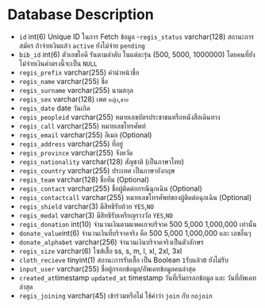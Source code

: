 # Database Description

-   `id` int(6) Unique ID ในการ Fetch ข้อมูล -`regis_status` varchar(128) สถานะการสมัคร ถ้าจ่ายเงินแล้ว `active` ยังไม่จ่าย `pending`
-   `bib_id` int(6) ตัวเลขไอดี รันตามลำดับ ในแต่ละรุ่น (500, 5000, 1000000) โดยคนที่ยังไม่จ่ายเงินค่าตรงนี้จะเป็น `NULL`
-   `regis_prefix` varchar(255) คำนำหน้าชื่อ
-   `regis_name` varchar(255) ชื่อ
-   `regis_surname` varchar(255) นามสกุล
-   `regis_sex` varchar(128) เพศ `หญิง`,`ชาย`
-   `regis_date` date วันเกิด
-   `regis_peopleid` varchar(255) หมายเลขบัตรประชาชนหรือหนังสือเดินทาง
-   `regis_call` varchar(255) หมายเลขโทรศัพท์
-   `regis_email` varchar(255) อีเมล (Optional)
-   `regis_address` varchar(255) ที่อยู่
-   `regis_province` varchar(255) จังหวัด
-   `regis_nationality` varchar(128) สัญชาติ (เป็นภาษาไทย)
-   `regis_country` varchar(255) ประเทศ เป็นภาษาอังกฤษ
-   `regis_team` varchar(128) ชื่อทีม (Optional)
-   `regis_contact` varchar(255) ชื่อผู้ติดต่อกรณีฉุกเฉิน (Optional)
-   `regis_contactcall` varchar(255) หมายเลขโทรศัพท์ของผู้ติดต่อฉุกเฉิน (Optional)
-   `regis_shield` varchar(3) มีสิทธิรับถ้วย `YES`,`NO`
-   `regis_medal` varchar(3) มีสิทธิรับเหรียญรางวัล `YES`,`NO`
-   `regis_donation` int(10) จำนวนเงินตามแพคเกจบริจาค 500 5,000 1,000,000 เท่านั้น
-   `donate_value`int(6) จำนวนเงินที่บริจาคจริง คือ 500 5,000 1,000,000 และ เลขอื่นๆ
-   `donate_alphabet` varchar(256) จำนวนเงินบริจาคจริงเป็นตัวอักษร
-   `regis_size` varchar(6) ไซส์เสื้อ ss, s, m, l, xl, 2xl, 3xl
-   `cloth_recieve` tinyint(1) สถานะการรับเสื้อ เป็น Boolean `1`รับแล้ว`0` ยังไม่รับ
-   `input_user` varchar(255) ชื่อผู้กรอกข้อมูล/อัพเดทข้อมูลคนล่าสุด
-   `created_at`timestamp `updated_at` timestamp วันที่เริ่มกรอกข้อมูล และ วันที่อัพเดทล่าสุด
-   `regis_joining` varchar(45) เข้าร่วมหรือไม่ ใช้คำว่า `join` กับ `nojoin`

